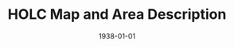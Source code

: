 --- 
draft: true
docset: how-did-nyc-segregate
bundle: housing-policies-patterns
title: HOLC Map and Area Description
featured: holc-map.jpg
featuredAlt: Map of Brooklyn showing different neighborhoods as good or bad investments
layout: "tc-single"
hasContentInGallery: true
date: 1938-01-01
--- 